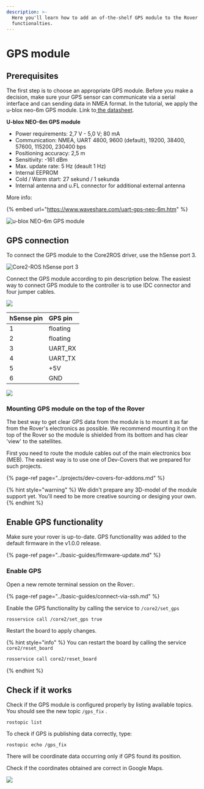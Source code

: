 ```yaml
---
description: >-
  Here you'll learn how to add an of-the-shelf GPS module to the Rover
  functionalties.
---
```


# GPS module

## Prerequisites

The first step is to choose an appropriate GPS module. Before you make a decision, make sure your GPS sensor can communicate via a serial interface and can sending data in NMEA format. In the tutorial, we apply the u-blox neo-6m GPS module. Link to[ the datasheet](https://www.u-blox.com/sites/default/files/products/documents/NEO-6_DataSheet_%28GPS.G6-HW-09005%29.pdf). 

**U-blox NEO-6m GPS module**

* Power requirements:  2,7 V - 5,0 V; 80 mA
* Communication: NMEA, UART 4800, 9600 \(default\), 19200, 38400, 57600, 115200, 230400 bps
* Positioning accuracy: 2,5 m
* Sensitivity: -161 dBm
* Max. update rate: 5 Hz \(deault 1 Hz\)
* Internal EEPROM
* Cold / Warm start: 27 sekund / 1 sekunda
* Internal antenna and u.FL connector for additional external antenna

More info:

{% embed url="https://www.waveshare.com/uart-gps-neo-6m.htm" %}

![u-blox NEO-6m GPS module](../.gitbook/assets/u-blox-neo-6m-gps-module-robotics-bangladesh.jpg)

## GPS connection

To connect the GPS module to the Core2ROS driver, use the hSense port 3.

![Core2-ROS hSense port 3](../.gitbook/assets/core2_top_small%20%283%29.jpg)

Connect the GPS module according to pin description below. The easiest way to connect GPS module to the controller is to use IDC connector and four jumper cables.

![](../.gitbook/assets/gps_conection.png)

| hSense pin | GPS pin |
| :--- | :--- |
| 1 | floating |
| 2 | floating |
| 3 | UART\_RX |
| 4 | UART\_TX |
| 5 | +5V |
| 6 | GND |

![](../.gitbook/assets/p1010915.JPG)

### Mounting GPS module on the top of the Rover

The best way to get clear GPS data from the module is to mount it as far from the Rover's electronics as possible. We recommend mounting it on the top of the Rover so the module is shielded from its bottom and has clear 'view' to the satellites.

First you need to route the module cables out of the main electronics box \(MEB\). The easiest way is to use one of Dev-Covers that we prepared for such projects.

{% page-ref page="../projects/dev-covers-for-addons.md" %}

{% hint style="warning" %}
We didn't prepare any 3D-model of the module support yet. You'll need to be more creative sourcing or desiging your own.
{% endhint %}

## Enable GPS functionality

Make sure your rover is up-to-date. GPS functionality was added to the default firmware in the v1.0.0 release.

{% page-ref page="../basic-guides/firmware-update.md" %}

### Enable GPS

Open a new remote terminal session on the Rover:.

{% page-ref page="../basic-guides/connect-via-ssh.md" %}

Enable the GPS functionality by calling the service to `/core2/set_gps`

```bash
rosservice call /core2/set_gps true
```

Restart the board to apply changes.

{% hint style="info" %}
You can restart the board by calling the service `core2/reset_board`

```bash
rosservice call core2/reset_board
```
{% endhint %}

## Check if it works

Check if the GPS module is configured properly by listing available topics. You should see the new topic  `/gps_fix` .

```text
rostopic list
```

To check if GPS is publishing data correctly, type:

```text
rostopic echo /gps_fix
```

There will be coordinate data occurring only if GPS found its position.

Check if the coordinates obtained are correct in Google Maps. 

![](../.gitbook/assets/zrzut-ekranu-z-2019-11-04-19-50-56.png)

